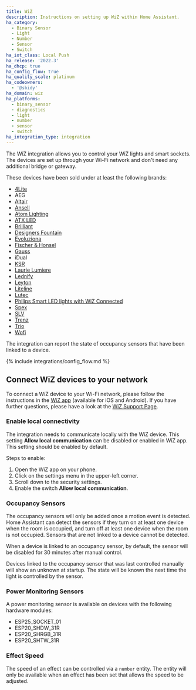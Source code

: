 ```yaml
---
title: WiZ
description: Instructions on setting up WiZ within Home Assistant.
ha_category:
  - Binary Sensor
  - Light
  - Number
  - Sensor
  - Switch
ha_iot_class: Local Push
ha_release: '2022.3'
ha_dhcp: true
ha_config_flow: true
ha_quality_scale: platinum
ha_codeowners:
  - '@sbidy'
ha_domain: wiz
ha_platforms:
  - binary_sensor
  - diagnostics
  - light
  - number
  - sensor
  - switch
ha_integration_type: integration
---
```


The WiZ integration allows you to control your WiZ lights and smart sockets.
The devices are set up through your Wi-Fi network and don't need any additional bridge or gateway.

These devices have been sold under at least the following brands:

- [4Lite](https://4liteuk.com/)
- AEG
- [Altair](https://altairlighting.com/default.dmx)
- [Ansell](https://anselluk.com/)
- [Atom Lighting](https://atomlighting.com.au/)
- [ATX LED](https://atxledinc.com/)
- [Brilliant](https://www.brilliantlightsource.com/)
- [Designers Fountain](https://designersftn.com/default.dmx)
- [Evoluziona](https://tecnolite.mx/)
- [Fischer & Honsel](https://www.fischer-honsel.de/de/)
- [Gauss](https://gauss.ru/smartlight/products/)
- iDual
- [KSR](https://www.ksrlighting.com/)
- [Laurie Lumiere](https://www.laurielumiere.com/)
- [Lednify](https://lednify.com/)
- [Leyton](https://www.leyton-lighting.co.uk/)
- [Liteline](https://www.liteline.com/page/oncloud)
- [Lutec](https://www.lutec.com/highlight/wiz)
- [Philips Smart LED lights with WiZ Connected](https://www.usa.lighting.philips.com/consumer/smart-wifi-led)
- [Spex](https://spexlighting.com/pages/smart-lights)
- [SLV](https://www.slv.com/)
- [Trenz](https://trenzlighting.com/pages/smart-lights)
- [Trio](https://wiz.trio-lighting.com/en/)
- [Wofi](https://wofi-wiz.com/)

The integration can report the state of occupancy sensors that have been linked to a device.

{% include integrations/config_flow.md %}

## Connect WiZ devices to your network

To connect a WiZ device to your Wi-Fi network, please follow the instructions in the [WiZ app](https://www.wizconnected.com/en/consumer/app/) (available for iOS and Android).
If you have further questions, please have a look at the [WiZ Support Page](https://www.wizconnected.com/en/consumer/support/).

### Enable local connectivity

The integration needs to communicate locally with the WiZ device. This setting **Allow local communication** can be disabled or enabled in WiZ app.
This setting should be enabled by default.

Steps to enable:

1. Open the WiZ app on your phone.
2. Click on the settings menu in the upper-left corner.
3. Scroll down to the security settings.
4. Enable the switch **Allow local communication**.

### Occupancy Sensors

The occupancy sensors will only be added once a motion event is detected. Home Assistant can detect the sensors if they turn on at least one device when the room is occupied, and turn off at least one device when the room is not occupied. Sensors that are not linked to a device cannot be detected.

When a device is linked to an occupancy sensor, by default, the sensor will be disabled for 30 minutes after manual control.

Devices linked to the occupancy sensor that was last controlled manually will show an unknown at startup. The state will be known the next time the light is controlled by the sensor.

### Power Monitoring Sensors

A power monitoring sensor is available on devices with the following hardware modules:

- ESP25_SOCKET_01
- ESP20_SHDW_31R
- ESP20_SHRGB_31R
- ESP20_SHTW_31R

### Effect Speed

The speed of an effect can be controlled via a `number` entity. The entity will only be available when an effect has been set that allows the speed to be adjusted.
